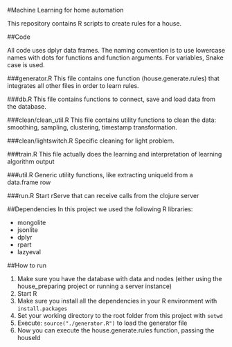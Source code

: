 #Machine Learning for home automation

This repository contains R scripts to create rules for a house. 

##Code

All code uses dplyr data frames.
The naming convention is to use lowercase names with dots for functions and function arguments.
For variables, Snake case is used.

###generator.R
This file contains one function (house.generate.rules) that integrates all other files in order to learn rules.

###db.R
This file contains functions to connect, save and load data from the database.

###clean/clean_util.R
This file contains utility functions to clean the data: smoothing, sampling, clustering, timestamp transformation.

###clean/lightswitch.R
Specific cleaning for light problem.

###train.R
This file actually does the learning and interpretation of learning algorithm output

###util.R
Generic utility functions, like extracting uniqueId from a data.frame row

###run.R
Start rServe that can receive calls from the clojure server

##Dependencies
In this project we used the following R libraries:
- mongolite
- jsonlite
- dplyr
- rpart
- lazyeval

##How to run
1. Make sure you have the database with data and nodes (either using the house_preparing project or running a server instance)
2. Start R
3. Make sure you install all the dependencies in your R environment with ```install.packages```
4. Set your working directory to the root folder from this project with ```setwd```
5. Execute: ```source("./generator.R")``` to load the generator file
6. Now you can execute the house.generate.rules function, passing the houseId

